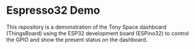 # Espresso32 Demo
This repository is a demonstration of the Tony Space dashboard (ThingsBoard) using the ESP32 development board (ESPino32) to control the GPIO and show the present status on the dashboard.

